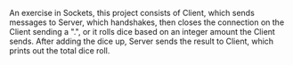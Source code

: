 An exercise in Sockets, this project consists of Client, which sends messages to Server, which handshakes, then closes the connection on the Client sending a ".", or it rolls dice based on an integer amount the Client sends. After adding the dice up, Server sends the result to Client, which prints out the total dice roll.
